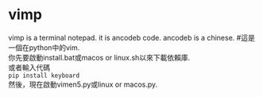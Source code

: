 # vimp
vimp is a terminal notepad.
it is ancodeb code.
ancodeb is a chinese.
#這是一個在python中的vim.<br />
你先要啟動install.bat或macos or linux.sh以來下載依賴庫.<br />
或者輸入代碼<br />
`pip install keyboard`<br />
然後，現在啟動vimen5.py或linux or macos.py.



